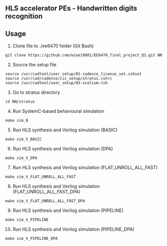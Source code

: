 ## HLS accelerator PEs - Handwritten digits recognition

## Usage
1. Clone file to ./ee6470 folder (Git Bash)
```properties
git clone https://github.com/wine10001/EE6470_final_project_Q1.git NN
```
2. Source the setup file
```properties
source /usr/cadtool/user_setup/01-cadence_license_set.cshset
source /usr/cad/cadence/cic_setup/stratus.cshrc
source /usr/cadtool/user_setup/03-xcelium.csh
```
3. Go to stratus directory
```properties
cd NN/stratus
```
4. Run SystemC-based behavioural simulation
```properties
make sim_B
```
5. Run HLS synthesis and Verilog simulation (BASIC)
```properties
make sim_V_BASIC
```

6. Run HLS synthesis and Verilog simulation (DPA)
```properties
make sim_V_DPA
```
7. Run HLS synthesis and Verilog simulation (FLAT_UNROLL_ALL_FAST)
```properties
make sim_V_FLAT_UNROLL_ALL_FAST
```
8. Run HLS synthesis and Verilog simulation (FLAT_UNROLL_ALL_FAST_DPA)
```properties
make sim_V_FLAT_UNROLL_ALL_FAST_DPA
```
9. Run HLS synthesis and Verilog simulation (PIPELINE)
```properties
make sim_V_PIPELINE
```
10. Run HLS synthesis and Verilog simulation (PIPELINE_DPA)
```properties
make sim_V_PIPELINE_DPA
```

